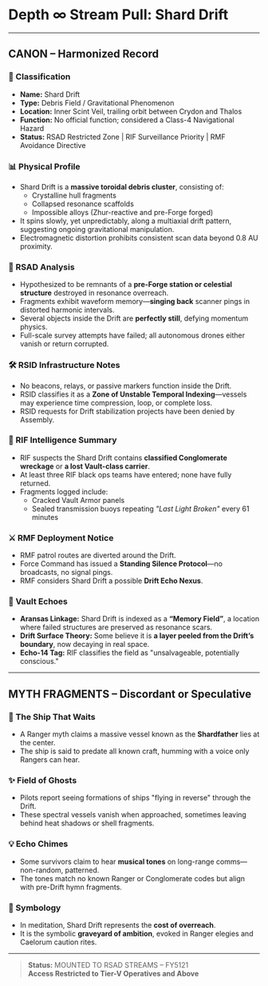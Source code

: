 
# Depth ∞ Stream Pull: Shard Drift

---

## CANON – Harmonized Record

### 🌌 Classification
- **Name:** Shard Drift
- **Type:** Debris Field / Gravitational Phenomenon
- **Location:** Inner Scint Veil, trailing orbit between Crydon and Thalos
- **Function:** No official function; considered a Class-4 Navigational Hazard
- **Status:** RSAD Restricted Zone | RIF Surveillance Priority | RMF Avoidance Directive

### 📊 Physical Profile
- Shard Drift is a **massive toroidal debris cluster**, consisting of:
  - Crystalline hull fragments
  - Collapsed resonance scaffolds
  - Impossible alloys (Zhur-reactive and pre-Forge forged)
- It spins slowly, yet unpredictably, along a multiaxial drift pattern, suggesting ongoing gravitational manipulation.
- Electromagnetic distortion prohibits consistent scan data beyond 0.8 AU proximity.

### 🧱 RSAD Analysis
- Hypothesized to be remnants of a **pre-Forge station or celestial structure** destroyed in resonance overreach.
- Fragments exhibit waveform memory—**singing back** scanner pings in distorted harmonic intervals.
- Several objects inside the Drift are **perfectly still**, defying momentum physics.
- Full-scale survey attempts have failed; all autonomous drones either vanish or return corrupted.

### 🛠️ RSID Infrastructure Notes
- No beacons, relays, or passive markers function inside the Drift.
- RSID classifies it as a **Zone of Unstable Temporal Indexing**—vessels may experience time compression, loop, or complete loss.
- RSID requests for Drift stabilization projects have been denied by Assembly.

### 🚖 RIF Intelligence Summary
- RIF suspects the Shard Drift contains **classified Conglomerate wreckage** or **a lost Vault-class carrier**.
- At least three RIF black ops teams have entered; none have fully returned.
- Fragments logged include:
  - Cracked Vault Armor panels
  - Sealed transmission buoys repeating *"Last Light Broken"* every 61 minutes

### ⚔️ RMF Deployment Notice
- RMF patrol routes are diverted around the Drift.
- Force Command has issued a **Standing Silence Protocol**—no broadcasts, no signal pings.
- RMF considers Shard Drift a possible **Drift Echo Nexus**.

### 🔐 Vault Echoes
- **Aransas Linkage:** Shard Drift is indexed as a **“Memory Field”**, a location where failed structures are preserved as resonance scars.
- **Drift Surface Theory:** Some believe it is **a layer peeled from the Drift’s boundary**, now decaying in real space.
- **Echo-14 Tag:** RIF classifies the field as "unsalvageable, potentially conscious."

---

## MYTH FRAGMENTS – Discordant or Speculative

### 📖 The Ship That Waits
- A Ranger myth claims a massive vessel known as the **Shardfather** lies at the center.
- The ship is said to predate all known craft, humming with a voice only Rangers can hear.

### ✨ Field of Ghosts
- Pilots report seeing formations of ships "flying in reverse" through the Drift.
- These spectral vessels vanish when approached, sometimes leaving behind heat shadows or shell fragments.

### 💡 Echo Chimes
- Some survivors claim to hear **musical tones** on long-range comms—non-random, patterned.
- The tones match no known Ranger or Conglomerate codes but align with pre-Drift hymn fragments.

### 🧿 Symbology
- In meditation, Shard Drift represents the **cost of overreach**.
- It is the symbolic **graveyard of ambition**, evoked in Ranger elegies and Caelorum caution rites.

---

> **Status:** MOUNTED TO RSAD STREAMS – FY5121  
> **Access Restricted to Tier-V Operatives and Above**
